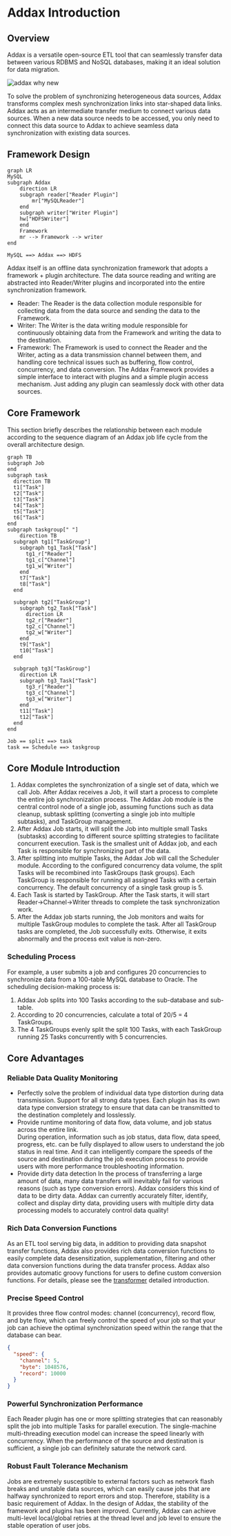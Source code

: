 # Addax Introduction

## Overview

Addax is a versatile open-source ETL tool that can seamlessly transfer data between various RDBMS and NoSQL databases, making it an ideal solution for data migration.

![addax why new](../images/addax_why_new.png)

To solve the problem of synchronizing heterogeneous data sources, Addax transforms complex mesh synchronization links into star-shaped data links. Addax acts as an intermediate transfer medium to connect various data sources. When a new data source needs to be accessed, you only need to connect this data source to Addax to achieve seamless data synchronization with existing data sources.

## Framework Design

```mermaid
graph LR
MySQL
subgraph Addax
	direction LR
	subgraph reader["Reader Plugin"]
		mr["MySQLReader"]
	end
	subgraph writer["Writer Plugin"]
	hw["HDFSWriter"]
	end
	Framework
	mr --> Framework --> writer
end

MySQL ==> Addax ==> HDFS

```

Addax itself is an offline data synchronization framework that adopts a framework + plugin architecture. The data source reading and writing are abstracted into Reader/Writer plugins and incorporated into the entire synchronization framework.
- Reader: The Reader is the data collection module responsible for collecting data from the data source and sending the data to the Framework.
- Writer: The Writer is the data writing module responsible for continuously obtaining data from the Framework and writing the data to the destination. 
- Framework: The Framework is used to connect the Reader and the Writer, acting as a data transmission channel between them, and handling core technical issues such as buffering, flow control, concurrency, and data conversion.
The Addax Framework provides a simple interface to interact with plugins and a simple plugin access mechanism. Just adding any plugin can seamlessly dock with other data sources. 

## Core Framework

This section briefly describes the relationship between each module according to the sequence diagram of an Addax job life cycle from the overall architecture design.

```mermaid
graph TB
subgraph Job
end
subgraph task
  direction TB
  t1["Task"]
  t2["Task"]
  t3["Task"]
  t4["Task"]
  t5["Task"]
  t6["Task"]
end
subgraph taskgroup[" "]
	direction TB
  subgraph tg1["TaskGroup"]
    subgraph tg1_Task["Task"]
      tg1_r["Reader"]
      tg1_c["Channel"]
      tg1_w["Writer"]
    end
    t7["Task"]
    t8["Task"]
  end

  subgraph tg2["TaskGroup"]
    subgraph tg2_Task["Task"]
      direction LR
      tg2_r["Reader"]
      tg2_c["Channel"]
      tg2_w["Writer"]
    end
    t9["Task"]
    t10["Task"]
  end

  subgraph tg3["TaskGroup"]
    direction LR
    subgraph tg3_Task["Task"]
      tg3_r["Reader"]
      tg3_c["Channel"]
      tg3_w["Writer"]
    end
    t11["Task"]
    t12["Task"]
  end
end

Job == split ==> task
task == Schedule ==> taskgroup
```

## Core Module Introduction

1. Addax completes the synchronization of a single set of data, which we call Job. After Addax receives a Job, it will start a process to complete the entire job synchronization process. The Addax Job module is the central control node of a single job, assuming functions such as data cleanup, subtask splitting (converting a single job into multiple subtasks), and TaskGroup management.
2. After Addax Job starts, it will split the Job into multiple small Tasks (subtasks) according to different source splitting strategies to facilitate concurrent execution. Task is the smallest unit of Addax job, and each Task is responsible for synchronizing part of the data. 
3. After splitting into multiple Tasks, the Addax Job will call the Scheduler module. According to the configured concurrency data volume, the split Tasks will be recombined into TaskGroups (task groups). Each TaskGroup is responsible for running all assigned Tasks with a certain concurrency. The default concurrency of a single task group is 5. 
4. Each Task is started by TaskGroup. After the Task starts, it will start Reader->Channel->Writer threads to complete the task synchronization work. 
5. After the Addax job starts running, the Job monitors and waits for multiple TaskGroup modules to complete the task. After all TaskGroup tasks are completed, the Job successfully exits. Otherwise, it exits abnormally and the process exit value is non-zero.

### Scheduling Process
For example, a user submits a job and configures 20 concurrencies to synchronize data from a 100-table MySQL database to Oracle. The scheduling decision-making process is:

1. Addax Job splits into 100 Tasks according to the sub-database and sub-table. 
2. According to 20 concurrencies, calculate a total of 20/5 = 4 TaskGroups. 
3. The 4 TaskGroups evenly split the split 100 Tasks, with each TaskGroup running 25 Tasks concurrently with 5 concurrencies. 

## Core Advantages 

### Reliable Data Quality Monitoring  

- Perfectly solve the problem of individual data type distortion during data transmission.
  Support for all strong data types. Each plugin has its own data type conversion strategy to ensure that data can be transmitted to the destination completely and losslessly.
- Provide runtime monitoring of data flow, data volume, and job status across the entire link.  
  During operation, information such as job status, data flow, data speed, progress, etc. can be fully displayed to allow users to understand the job status in real time. And it can intelligently compare the speeds of the source and destination during the job execution process to provide users with more performance troubleshooting information. 
- Provide dirty data detection 
  In the process of transferring a large amount of data, many data transfers will inevitably fail for various reasons (such as type conversion errors). Addax considers this kind of data to be dirty data. Addax can currently accurately filter, identify, collect and display dirty data, providing users with multiple dirty data processing models to accurately control data quality! 

### Rich Data Conversion Functions

As an ETL tool serving big data, in addition to providing data snapshot transfer functions, Addax also provides rich data conversion functions to easily complete data desensitization, supplementation, filtering and other data conversion functions during the data transfer process. Addax also provides automatic groovy functions for users to define custom conversion functions. For details, please see the [transformer](transfomer) detailed introduction.

### Precise Speed Control

It provides three flow control modes: channel (concurrency), record flow, and byte flow, which can freely control the speed of your job so that your job can achieve the optimal synchronization speed within the range that the database can bear.

```json
{
  "speed": {
    "channel": 5,
    "byte": 1048576,
    "record": 10000
  } 
}
```

### Powerful Synchronization Performance

Each Reader plugin has one or more splitting strategies that can reasonably split the job into multiple Tasks for parallel execution. The single-machine multi-threading execution model can increase the speed linearly with concurrency.
When the performance of the source and destination is sufficient, a single job can definitely saturate the network card.

### Robust Fault Tolerance Mechanism 

Jobs are extremely susceptible to external factors such as network flash breaks and unstable data sources, which can easily cause jobs that are halfway synchronized to report errors and stop. Therefore, stability is a basic requirement of Addax. In the design of Addax, the stability of the framework and plugins has been improved.
Currently, Addax can achieve multi-level local/global retries at the thread level and job level to ensure the stable operation of user jobs. 